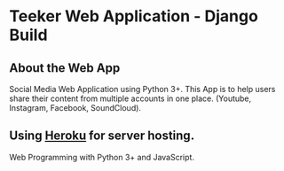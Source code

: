 # Teeker Web Application - Django Build

## About the Web App
Social Media Web Application using Python 3+.
This App is to help users share their content from multiple accounts in one place. (Youtube, Instagram, Facebook, SoundCloud).

Using [Heroku](https://heroku.com) for server hosting.
-
Web Programming with Python 3+ and JavaScript.